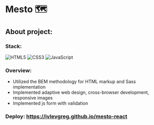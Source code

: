 #  Mesto 🗺️

## About project:
### Stack:  

![HTML5](https://img.shields.io/badge/html5-%23E34F26.svg?style=for-the-badge&logo=html5&logoColor=white)
![CSS3](https://img.shields.io/badge/css3-%231572B6.svg?style=for-the-badge&logo=css3&logoColor=white)
![JavaScript](https://img.shields.io/badge/javascript-%23323330.svg?style=for-the-badge&logo=javascript&logoColor=%23F7DF1E)

### Overview:
- Utilized the BEM methodology for HTML markup and Sass implementation
- Implemented adaptive web design, cross-browser development, responsive images
- Implemented js form with validation

### Deploy: https://ivlevgreg.github.io/mesto-react


